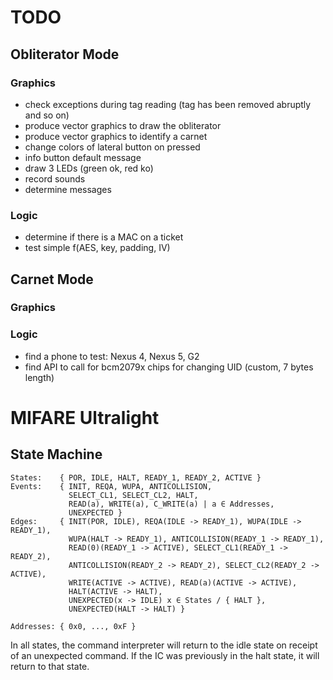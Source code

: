 TODO
====

Obliterator Mode
----------------

### Graphics

* check exceptions during tag reading (tag has been removed abruptly and so on)
* produce vector graphics to draw the obliterator
* produce vector graphics to identify a carnet
* change colors of lateral button on pressed
* info button default message
* draw 3 LEDs (green ok, red ko)
* record sounds
* determine messages

### Logic

* determine if there is a MAC on a ticket
* test simple f(AES, key, padding, IV) 


Carnet Mode
-----------

### Graphics

### Logic 

* find a phone to test: Nexus 4, Nexus 5, G2
* find API to call for bcm2079x chips for changing UID (custom, 7 bytes length)


MIFARE Ultralight
=================

State Machine
-------------

    States:    { POR, IDLE, HALT, READY_1, READY_2, ACTIVE } 
    Events:    { INIT, REQA, WUPA, ANTICOLLISION, 
                 SELECT_CL1, SELECT_CL2, HALT,
                 READ(a), WRITE(a), C_WRITE(a) | a ∈ Addresses,
                 UNEXPECTED }
    Edges:     { INIT(POR, IDLE), REQA(IDLE -> READY_1), WUPA(IDLE -> READY_1), 
                 WUPA(HALT -> READY_1), ANTICOLLISION(READY_1 -> READY_1),
                 READ(0)(READY_1 -> ACTIVE), SELECT_CL1(READY_1 -> READY_2), 
                 ANTICOLLISION(READY_2 -> READY_2), SELECT_CL2(READY_2 -> ACTIVE),
                 WRITE(ACTIVE -> ACTIVE), READ(a)(ACTIVE -> ACTIVE),
                 HALT(ACTIVE -> HALT),
                 UNEXPECTED(x -> IDLE) x ∈ States / { HALT }, 
                 UNEXPECTED(HALT -> HALT) }
    
    Addresses: { 0x0, ..., 0xF }

In all states, the command interpreter will return to the idle state on receipt 
of an unexpected command. If the IC was previously in the halt state, it will 
return to that state.

